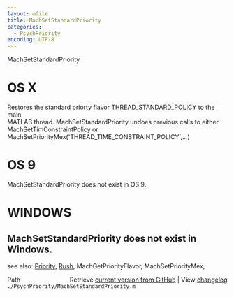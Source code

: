 ```yaml
---
layout: mfile
title: MachSetStandardPriority
categories:
  - PsychPriority
encoding: UTF-8
---
```


MachSetStandardPriority  

# OS X  

Restores the standard priorty flavor THREAD\_STANDARD\_POLICY to  the main  
MATLAB thread.  MachSetStandardPriority undoes previous calls to either  
MachSetTimConstraintPolicy or  
MachSetPriorityMex('THREAD\_TIME\_CONSTRAINT\_POLICY',...)  

# OS 9  

MachSetStandardPriority does not exist in OS 9.  

# WINDOWS  

MachSetStandardPriority does not exist in Windows.  
----  

see also: [Priority](/docs/Priority), [Rush](/docs/Rush), MachGetPriorityFlavor, MachSetPriorityMex,  


<div class="code_header" style="text-align:right;">
  <span style="float:left;">Path&nbsp;&nbsp;</span> <span class="counter">Retrieve <a href=
  "https://raw.github.com/Psychtoolbox-3/Psychtoolbox-3/beta/./PsychPriority/MachSetStandardPriority.m">current version from GitHub</a> | View <a href=
  "https://github.com/Psychtoolbox-3/Psychtoolbox-3/commits/beta/./PsychPriority/MachSetStandardPriority.m">changelog</a></span>
</div>
<div class="code">
  <code>./PsychPriority/MachSetStandardPriority.m</code>
</div>
